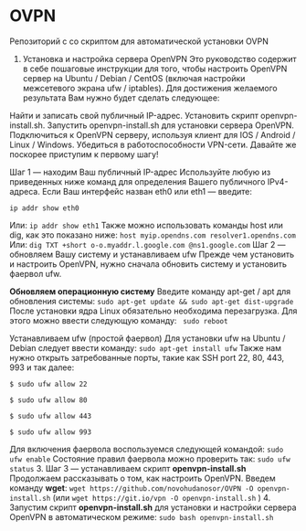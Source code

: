 # OVPN
Репозиторий с со скриптом для автоматической установки OVPN
1. Установка и настройка сервера OpenVPN
Это руководство содержит в себе пошаговые инструкции для того, чтобы настроить OpenVPN сервер на Ubuntu / Debian / CentOS (включая настройки межсетевого экрана ufw / iptables). Для достижения желаемого результата Вам нужно будет сделать следующее:

Найти и записать свой публичный IP-адрес.
Установить скрипт openvpn-install.sh.
Запустить openvpn-install.sh для установки сервера OpenVPN.
Подключиться к OpenVPN серверу, используя клиент для IOS / Android / Linux / Windows.
Убедиться в работоспособности VPN-сети.
Давайте же поскорее приступим к первому шагу!


Шаг 1 — находим Ваш публичный IP-адрес
Используйте любую из приведенных ниже команд для определения Вашего публичного IPv4-адреса. Если Ваш интерфейс назван eth0 или eth1 — введите:

``` ip addr show eth0 ``` 

Или:
``` ip addr show eth1 ``` 
Также можно использовать команды host или dig, как это показано ниже:
``` host myip.opendns.com resolver1.opendns.com ``` 
 Или:
``` dig TXT +short o-o.myaddr.l.google.com @ns1.google.com ``` 
Шаг 2 — обновляем Вашу систему и устанавливаем ufw
Прежде чем установить и настроить OpenVPN, нужно сначала обновить систему и установить фаервол ufw.

**Обновляем операционную систему**
Введите команду apt-get / apt для обновления системы:
``` sudo apt-get update && sudo apt-get dist-upgrade ``` 
После установки ядра Linux обязательно необходима перезагрузка. Для этого можно ввести следующую команду:
```  sudo reboot ``` 

Устанавливаем ufw (простой фаервол)
Для установки ufw на Ubuntu / Debian следует ввести команду:
``` sudo apt-get install ufw ``` 
 Также нам нужно открыть затребованные порты, такие как SSH port 22, 80, 443, 993 и так далее:
``` 
$ sudo ufw allow 22

$ sudo ufw allow 80

$ sudo ufw allow 443

$ sudo ufw allow 993
```  
Для включения фаервола воспользуемся следующей командой:
``` sudo ufw enable ``` 
 Состояние правил фаервола можно проверить так:
``` sudo ufw status ``` 
3. Шаг 3 — устанавливаем скрипт **openvpn-install.sh**
Продолжаем рассказывать о том, как настроить OpenVPN. Введем команду **wget**:
``` wget https://github.com/novohudanosor/OVPN -O openvpn-install.sh ```      (или ``` wget https://git.io/vpn -O openvpn-install.sh ``` )
4. Запустим скрипт **openvpn-install.sh** для установки и настройки сервера OpenVPN в автоматическом режиме:
``` sudo bash openvpn-install.sh ``` 
